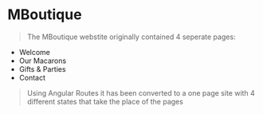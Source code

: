 # MBoutique

> The MBoutique webstite originally contained 4 seperate pages:
  - Welcome
  - Our Macarons
  - Gifts & Parties
  - Contact

> Using Angular Routes it has been converted to a one page site with 4 different states that take the place of the pages
